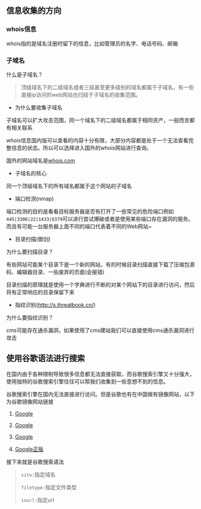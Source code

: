 ## 信息收集的方向

### whois信息

whois指的是域名注册时留下的信息，比如管理员的名字、电话号码、邮箱

### 子域名

什么是子域名？

> 顶级域名下的二级域名或者三级甚至更多级别的域名都属于子域名，有一些直接ip访问的web网站也归结于子域名的收集范围。

* 为什么要收集子域名

子域名可以扩大攻击范围，同一个域名下的二级域名都属于相同资产，一般而言都有相关联系

whois信息国内版可以查看的内容十分有限，大部分内容都是处于一个无法查看完整信息的状态。所以可以选择进入国外的whois网站进行查询。

国外的网站域名是[whois.com](https://www.whois.com/)

* 子域名的核心

同一个顶级域名下的所有域名都属于这个网站的子域名

* 端口检测(nmap)

端口检测的目的是看看目标服务器是否有打开了一些常见的危险端口例如`445|3306|22|1433|6379`可以进行尝试爆破或者是使用某些端口存在漏洞的服务。而且有可能一台服务器上面不同的端口代表着不同的Web网站~

* 目录扫描(御剑)

为什么要扫描目录？

有些网站可能某个目录下是一个新的网站，有的时候目录扫描直接下载了压缩包源码、编辑器目录、一些废弃的页面(会报错)

目录扫描的原理就是使用一个字典进行不断的对某个网站下的目录进行访问，然后将有正常响应的目录保留下来	

* 指纹识别(http://s.threatbook.cn/)

为什么要指纹识别？

cms可能存在通杀漏洞，如果使用了cms建站我们可以直接使用cms通杀漏洞进行攻击

## 使用谷歌语法进行搜索

在国内由于各种限制导致很多信息都无法直接获取，而谷歌搜索引擎又十分强大，使用独特的谷歌搜索引擎往往可以帮我们收集到一些意想不到的信息。

谷歌搜索引擎在国内无法直接进行访问。但是谷歌也有在中国做有镜像网站，以下为谷歌镜像网站链接

1. [Google](https://s.iit.xyz/)

2. [Google](https://note.cm/)

3. [Google](https://google.sb250.gq/)

4. [Google正版](https://www.google.com/)

接下来就是谷歌搜索语法

> `site:`指定域名
>
> `filetype:`指定文件类型
>
> `inurl:`指定url
